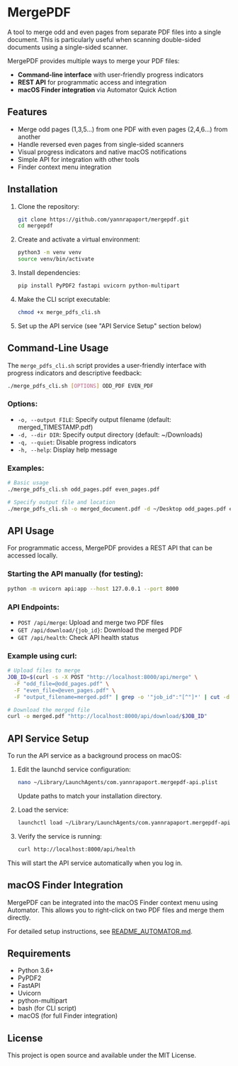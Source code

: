 # MergePDF

A tool to merge odd and even pages from separate PDF files into a single document. This is particularly useful when scanning double-sided documents using a single-sided scanner.

MergePDF provides multiple ways to merge your PDF files:

- **Command-line interface** with user-friendly progress indicators
- **REST API** for programmatic access and integration
- **macOS Finder integration** via Automator Quick Action

## Features

- Merge odd pages (1,3,5...) from one PDF with even pages (2,4,6...) from another
- Handle reversed even pages from single-sided scanners
- Visual progress indicators and native macOS notifications
- Simple API for integration with other tools
- Finder context menu integration

## Installation

1. Clone the repository:
   ```bash
   git clone https://github.com/yannrapaport/mergepdf.git
   cd mergepdf
   ```

2. Create and activate a virtual environment:
   ```bash
   python3 -m venv venv
   source venv/bin/activate
   ```

3. Install dependencies:
   ```bash
   pip install PyPDF2 fastapi uvicorn python-multipart
   ```

4. Make the CLI script executable:
   ```bash
   chmod +x merge_pdfs_cli.sh
   ```

5. Set up the API service (see "API Service Setup" section below)

## Command-Line Usage

The `merge_pdfs_cli.sh` script provides a user-friendly interface with progress indicators and descriptive feedback:

```bash
./merge_pdfs_cli.sh [OPTIONS] ODD_PDF EVEN_PDF
```

### Options:

* `-o, --output FILE`: Specify output filename (default: merged_TIMESTAMP.pdf)
* `-d, --dir DIR`: Specify output directory (default: ~/Downloads)
* `-q, --quiet`: Disable progress indicators
* `-h, --help`: Display help message

### Examples:

```bash
# Basic usage
./merge_pdfs_cli.sh odd_pages.pdf even_pages.pdf

# Specify output file and location
./merge_pdfs_cli.sh -o merged_document.pdf -d ~/Desktop odd_pages.pdf even_pages.pdf
```

## API Usage

For programmatic access, MergePDF provides a REST API that can be accessed locally.

### Starting the API manually (for testing):

```bash
python -m uvicorn api:app --host 127.0.0.1 --port 8000
```

### API Endpoints:

* `POST /api/merge`: Upload and merge two PDF files
* `GET /api/download/{job_id}`: Download the merged PDF
* `GET /api/health`: Check API health status

### Example using curl:

```bash
# Upload files to merge
JOB_ID=$(curl -s -X POST "http://localhost:8000/api/merge" \
  -F "odd_file=@odd_pages.pdf" \
  -F "even_file=@even_pages.pdf" \
  -F "output_filename=merged.pdf" | grep -o '"job_id":"[^"]*' | cut -d'"' -f4)

# Download the merged file
curl -o merged.pdf "http://localhost:8000/api/download/$JOB_ID"
```

## API Service Setup

To run the API service as a background process on macOS:

1. Edit the launchd service configuration:
   ```bash
   nano ~/Library/LaunchAgents/com.yannrapaport.mergepdf-api.plist
   ```
   
   Update paths to match your installation directory.

2. Load the service:
   ```bash
   launchctl load ~/Library/LaunchAgents/com.yannrapaport.mergepdf-api.plist
   ```

3. Verify the service is running:
   ```bash
   curl http://localhost:8000/api/health
   ```

This will start the API service automatically when you log in.

## macOS Finder Integration

MergePDF can be integrated into the macOS Finder context menu using Automator. This allows you to right-click on two PDF files and merge them directly.

For detailed setup instructions, see [README_AUTOMATOR.md](README_AUTOMATOR.md).

## Requirements

* Python 3.6+
* PyPDF2
* FastAPI
* Uvicorn
* python-multipart
* bash (for CLI script)
* macOS (for full Finder integration)

## License

This project is open source and available under the MIT License.
